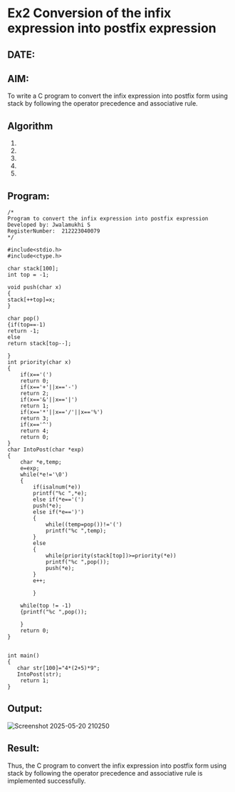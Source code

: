 # Ex2 Conversion of the infix expression into postfix expression
## DATE:
## AIM:
To write a C program to convert the infix expression into postfix form using stack by following the operator precedence and associative rule.

## Algorithm
1. 
2. 
3. 
4.  
5.   

## Program:
```
/*
Program to convert the infix expression into postfix expression
Developed by: Jwalamukhi S
RegisterNumber:  212223040079
*/

#include<stdio.h>
#include<ctype.h>

char stack[100];
int top = -1;

void push(char x)
{
stack[++top]=x;
}

char pop()
{if(top==-1)
return -1;
else
return stack[top--];
    
}
int priority(char x)
{
    if(x=='(')
    return 0;
    if(x=='+'||x=='-')
    return 2;
    if(x=='&'||x=='|')
    return 1;
    if(x=='*'||x=='/'||x=='%')
    return 3;
    if(x=='^')
    return 4;
    return 0;
}
char IntoPost(char *exp)
{
    char *e,temp;
    e=exp;
    while(*e!='\0')
    {
        if(isalnum(*e))
        printf("%c ",*e);
        else if(*e=='(')
        push(*e);
        else if(*e==')')
        {
            while((temp=pop())!='(')
            printf("%c ",temp);
        }
        else
        {
            while(priority(stack[top])>=priority(*e))
            printf("%c ",pop());
            push(*e);
        }
        e++;
        
        }
    
    while(top != -1)
    {printf("%c ",pop());
      
    }
    return 0;
}


int main()
{
   char str[100]="4*(2+5)*9";
   IntoPost(str);
    return 1;
}

```

## Output:

![Screenshot 2025-05-20 210250](https://github.com/user-attachments/assets/cdec3919-77be-4cd4-800c-9843a4ca3dbd)




## Result:
Thus, the C program to convert the infix expression into postfix form using stack by following the operator precedence and associative rule is implemented successfully.
